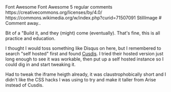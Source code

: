 <!-- BEGIN ARISE ------------------------------
Title:: "We Have Comments"

Author:: "Ben Robeson"
Description:: "Blog improvements - Adding self hosted comments."
Language:: "en"
Thumbnail:: "Font_Awesome_5_regular_comments.svg"
Published Date:: "2025-01-17"
Modified Date:: "2025-01-17"

content_header:: "true"
rss_hide:: "false"
---- END ARISE \\ DO NOT MODIFY THIS LINE ---->
<attribution xmlns:dc="http://purl.org/dc/elements/1.1/">
	<dc:creator>Font Awesome</dc:creator>
	<dc:title>Font Awesome 5 regular comments</dc:title>
	<dc:rights>https://creativecommons.org/licenses/by/4.0/</dc:rights>
	<dc:identifier>https://commons.wikimedia.org/w/index.php?curid=71507091</dc:identifier>
	<dc:type>StillImage</dc:type>
</attribution>
# Comment away.. 

Bit of a "Build it, and they (might) come (eventually). That's fine, this is all practice and education.

I thought I would toss something like Disqus on here, but I remembered to search "self hosted" first and found [Cusdis](https://github.com/djyde/cusdis). I tried their hosted version just long enough to see it was workable, then put up a self hosted instance so I could dig in and start tweaking it. 

Had to tweak the iframe heigth already, it was claustrophobically short and I didn't like the CSS hacks I was using to try and make it taller from Arise instead of Cusdis. 

<div id="cusdis_thread"
  data-host="https://cusdis.robeson.me"
  data-app-id="ea27a8f0-b4e2-471a-b7f9-0a350858acba"
  data-page-id="post0003"
  data-page-url="/posts/we_have_comments/"
  data-page-title="We Have Comments"
></div>
<script async defer src="https://cusdis.robeson.me/js/cusdis.es.js"></script>
